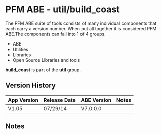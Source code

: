 # PFM ABE - util/build_coast

The PFM ABE suite of tools consists of many individual components that each carry a version number.  When put all together it is considered PFM ABE.The components can fall into 1 of 4 groups.
- ABE
- Utilities
- Libraries
- Open Source Libraries and tools

**build_coast** is part of the **util** group.

## Version History

|App Version|Release Date|ABE Version|Notes|
|-------|------------|-----|---|
|V1.05|07/29/14|V7.0.0.0|  |

## Notes
